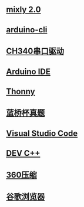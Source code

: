 ## [mixly 2.0](http://www.cele-tech.com:5000/sharing/m949pbl1c)

## [arduino-cli](https://downloads.arduino.cc/arduino-cli/arduino-cli_latest_Windows_64bit.zip)

## [CH340串口驱动](https://www.wch.cn/downloads/file/65.html)

## [Arduino IDE](https://downloads.arduino.cc/arduino-ide/arduino-ide_2.3.2_Windows_64bit.exe)

## [Thonny](http://tslb.i234.me:5000/sharing/W4OpWsUwk)

## [蓝桥杯真题](http://www.cele-tech.com:5000/sharing/ZA05Nnp39)

## [Visual Studio Code](https://code.visualstudio.com/docs/?dv=win64user)

## [DEV C++](https://pc.qq.com/detail/16/detail_163136.html)

## [360压缩](https://www.360totalsecurity.com/zh-cn/download-free-360-zip/)

## [谷歌浏览器](https://dl.google.com/tag/s/appguid%3D%7B8A69D345-D564-463C-AFF1-A69D9E530F96%7D%26iid%3D%7B8DFA7F4B-A60F-278B-84C2-338237943B54%7D%26lang%3Dzh-CN%26browser%3D5%26usagestats%3D1%26appname%3DGoogle%2520Chrome%26needsadmin%3Dprefers%26ap%3Dx64-statsdef_1%26installdataindex%3Dempty/chrome/install/ChromeStandaloneSetup64.exe)

